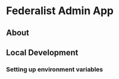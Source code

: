Federalist Admin App
====================

## About

## Local Development

### Setting up environment variables
